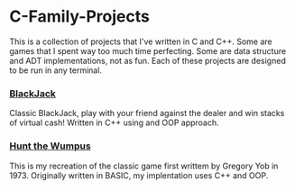# C-Family-Projects

This is a collection of projects that I've written in C and C++. Some are games that I spent way too much time perfecting. Some are data structure and ADT implementations, not as fun. Each of these projects are designed to be run in any terminal.
<div>
<h3>
  <a href="https://github.com/danvanhorn/C-Family-Projects/tree/master/Blackjack"> BlackJack </a>
</h3>
  <p>Classic BlackJack, play with your friend against the dealer and win stacks of virtual cash! Written in C++ using and OOP approach.</p>
<h3>
  <a href="https://github.com/danvanhorn/C-Family-Projects/tree/master/Hunt%20The%20Wumpus"> Hunt the Wumpus </a>
</h3>
  <p>This is my recreation of the classic game first writtem by Gregory Yob in 1973. 
  Originally written in BASIC, my implentation uses C++ and OOP.</p>
</div>
